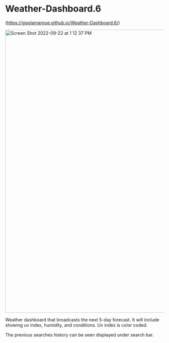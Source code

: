 # Weather-Dashboard.6

(https://giselamarque.github.io/Weather-Dashboard.6/)

<img width="900" alt="Screen Shot 2022-09-22 at 1 12 37 PM" src="https://user-images.githubusercontent.com/110875368/191821213-c51cd67f-0959-493b-9c26-06ed75e51e2c.png">


Weather dashboard that broadcasts the next 5-day forecast. It will include showing uv index, humidity, and conditions.
Uv index is color coded.

The previous searches history can be seen displayed under search bar.
